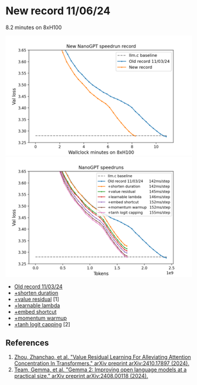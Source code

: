 # New record 11/06/24

8.2 minutes on 8xH100

![](nanogpt_speedrun110.png)
![](nanogpt_speedrun111.png)

* [Old record 11/03/24](d6b50d71-f419-4d26-bb39-a60d55ae7a04.txt)
* [+shorten duration](4a71cc92-0f43-4058-a033-23e85c1e98f1.txt)
* [+value residual](042f9e87-07e6-4504-bb04-4ec59a380211.txt) [1]
* [+learnable lambda](43f60c4f-0448-4de7-83d9-643ca26f61e7.txt)
* [+embed shortcut](05b29e54-0be0-4a0f-a1e2-7d5317daedd3.txt)
* [+momentum warmup](10119f53-7001-4248-bfd9-33d32427a912.txt)
* [+tanh logit capping](dd7304a6-cc43-4d5e-adb8-c070111464a1.txt) [2]


## References

1. [Zhou, Zhanchao, et al. "Value Residual Learning For Alleviating Attention Concentration In Transformers." arXiv preprint arXiv:2410.17897 (2024).](https://arxiv.org/abs/2410.17897)
2. [Team, Gemma, et al. "Gemma 2: Improving open language models at a practical size." arXiv preprint arXiv:2408.00118 (2024).](https://arxiv.org/abs/2408.00118)

